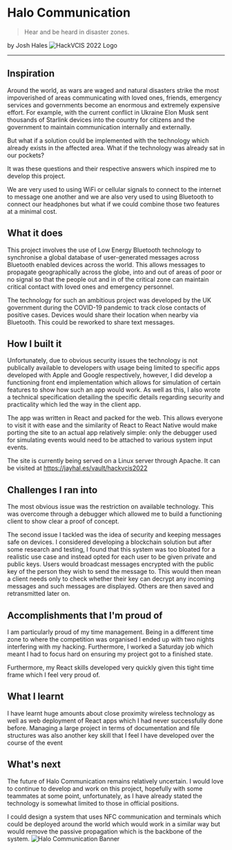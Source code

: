 # Halo Communication
>Hear and be heard in disaster zones.

by Josh Hales
![HackVCIS 2022 Logo](https://hackvcis.com/img/splash_logo.png "HackVCIS Logo")

------------
## Inspiration
Around the world, as wars are waged and natural disasters strike the most impoverished of areas communicating with loved ones, friends, emergency services and governments become an enormous and extremely expensive effort. For example, with the current conflict in Ukraine Elon Musk sent thousands of Starlink devices into the country for citizens and the government to maintain communication internally and externally. 

But what if a solution could be implemented with the technology which already exists in the affected area. What if the technology was already sat in our pockets?

It was these questions and their respective answers which inspired me to develop this project.

We are very used to using WiFi or cellular signals to connect to the internet to message one another and we are also very used to using Bluetooth to connect our headphones but what if we could combine those two features at a minimal cost.
## What it does
This project involves the use of Low Energy Bluetooth technology to synchronise a global database of user-generated messages across Bluetooth enabled devices across the world. This allows messages to propagate geographically across the globe, into and out of areas of poor or no signal so that the people out and in of the critical zone can maintain critical contact with loved ones and emergency personnel. 

The technology for such an ambitious project was developed by the UK government during the COVID-19 pandemic to track close contacts of positive cases. Devices would share their location when nearby via Bluetooth. This could be reworked to share text messages. 
## How I built it
Unfortunately, due to obvious security issues the technology is not publically available to developers with usage being limited to specific apps developed with Apple and Google respectively, however, I did develop a functioning front end implementation which allows for simulation of certain features to show how such an app would work.
As well as this, I also wrote a technical specification detailing the specific details regarding security and practicality which led the way in the client app.

The app was written in React and packed for the web. This allows everyone to visit it with ease and the similarity of React to React Native would make porting the site to an actual app relatively simple: only the debugger used for simulating events would need to be attached to various system input events.

The site is currently being served on a Linux server through Apache. It can be visited at https://jayhal.es/vault/hackvcis2022
## Challenges I ran into
The most obvious issue was the restriction on available technology. This was overcome through a debugger which allowed me to build a functioning client to show clear a proof of concept.

The second issue I tackled was the idea of security and keeping messages safe on devices. I considered developing a blockchain solution but after some research and testing, I found that this system was too bloated for a realistic use case and instead opted for each user to be given private and public keys. Users would broadcast messages encrypted with the public key of the person they wish to send the message to. This would then mean a client needs only to check whether their key can decrypt any incoming messages and such messages are displayed. Others are then saved and retransmitted later on.
## Accomplishments that I'm proud of
I am particularly proud of my time management. Being in a different time zone to where the competition was organised I ended up with two nights interfering with my hacking. Furthermore, I worked a Saturday job which meant I had to focus hard on ensuring my project got to a finished state.

Furthermore, my React skills developed very quickly given this tight time frame which I feel very proud of.
## What I learnt
I have learnt huge amounts about close proximity wireless technology as well as web deployment of React apps which I had never successfully done before. Managing a large project in terms of documentation and file structures was also another key skill that I feel I have developed over the course of the event
## What's next
The future of Halo Communication remains relatively uncertain. I would love to continue to develop and work on this project, hopefully with some teammates at some point, unfortunately, as I have already stated the technology is somewhat limited to those in official positions.

I could design a system that uses NFC communication and terminals which could be deployed around the world which would work in a similar way but would remove the passive propagation which is the backbone of the system.
![Halo Communication Banner](https://jayhal.es/vault/hackvcis2022/thumbnail.png "Halo Communication Banner")

